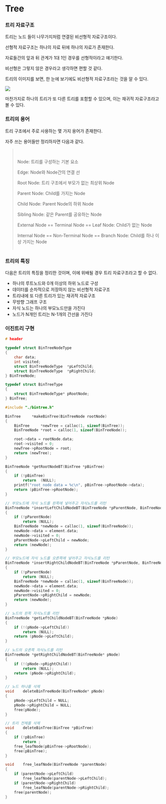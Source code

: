 # Tree

### 트리 자료구조

트리는 노드 들이 나무가지처럼 연결된 비선형적 자료구조이다.

선형적 자료구조는 하나의 자료 뒤에 하나의 자료가 존재한다. 

자료들간의 앞과 뒤 관계가 1대 1인 경우를 선형적이라고 얘기한다. 

비선형은 그렇지 않은 경우라고 생각하면 편할 것 같다. 

트리의 이미지를 보면, 한 눈에 보기에도 비선형적 자료구조라는 것을 알 수 있다. 

<img src="https://blog.kakaocdn.net/dn/eeoNuG/btq1Eo7t7Xk/0bPk7BzhiruKSsgtiubvK0/img.png" >

마찬가지로 하나의 트리가 또 다른 트리를 포함할 수 있으며, 이는 재귀적 자료구조라고 볼 수 있다.


### 트리의 용어

트리 구조에서 주로 사용하는 몇 가지 용어가 존재한다. 

자주 쓰는 용어들만 정리하자면 다음과 같다. 


> <br />
> 
> Node: 트리를 구성하는 기본 요소  
> 
> Edge: Node와 Node간의 연결 선  
> 
> Root Node: 트리 구조에서 부모가 없는 최상위 Node  
> 
> Parent Node: Child를 가지는 Node  
> 
> Child Node: Parent Node의 하위 Node  
> 
> Sibling Node: 같은 Parent를 공유하는 Node  
> 
> External Node == Terminal Node == Leaf Node: Child가 없는 Node  
> 
> Internal Node == Non-Terminal Node == Branch Node: Child를 하나 이상 가지는 Node  
>   <br />

### 트리의 특징 

다음은 트리의 특징을 정리한 것이며, 이에 위배될 경우 트리 자료구조라고 할 수 없다.

- 하나의 루트노드와 0개 이상의 하위 노드로 구성
- 데이터를 순차적으로 저장하지 않는 비선형적 자료구조 
- 트리내에 또 다른 트리가 있는 재귀적 자료구조
- 무방향 그래프 구조
- 자식 노드는 하나의 부모노드만을 가진다
- 노드가 N개인 트리는 N-1개의 간선을 가진다

### 이진트리 구현 

```C 
# header

typedef struct BinTreeNodeType
{
	char data;
	int visited;
	struct BinTreeNodeType	*pLeftChild;
	struct BinTreeNodeType	*pRightChild;
} BinTreeNode;

typedef struct BinTreeType
{
	struct BinTreeNodeType* pRootNode;
} BinTree;

```

```C
#include "./bintree.h"

BinTree		*makeBinTree(BinTreeNode rootNode)
{
	BinTree		*newTree = calloc(1, sizeof(BinTree));
	BinTreeNode	*root = calloc(1, sizeof(BinTreeNode));

	root->data = rootNode.data;
	root->visited = 0;
	newTree->pRootNode = root;
	return (newTree);
}

BinTreeNode	*getRootNodeBT(BinTree *pBinTree)
{
	if (!pBinTree)
		return  (NULL);
	printf("root node data = %c\n", pBinTree->pRootNode->data);
	return (pBinTree->pRootNode);
}

// 부모노드에 자식 노드를 왼쪽에 넣어주고 자식노드를 리턴
BinTreeNode	*insertLeftChildNodeBT(BinTreeNode *pParentNode, BinTreeNode element)
{
	if (!pParentNode)
		return (NULL);
	BinTreeNode	*newNode = calloc(1, sizeof(BinTreeNode));
	newNode->data = element.data;
	newNode->visited = 0;
	pParentNode->pLeftChild = newNode;
	return (newNode);
}

// 부모노드에 자식 노드를 오른쪽에 넣어주고 자식노드를 리턴
BinTreeNode	*insertRightChildNodeBT(BinTreeNode *pParentNode, BinTreeNode element)
{
	if (!pParentNode)
		return (NULL);
	BinTreeNode	*newNode = calloc(1, sizeof(BinTreeNode));
	newNode->data = element.data;
	newNode->visited = 0;
	pParentNode->pRightChild = newNode;
	return (newNode);
}

// 노드의 왼쪽 자식노드를 리턴
BinTreeNode	*getLeftChildNodeBT(BinTreeNode *pNode)
{
	if (!(pNode->pLeftChild))
		return (NULL);
	return (pNode->pLeftChild);
}

// 노드의 오른쪽 자식노드를 리턴
BinTreeNode	*getRightChildNodeBT(BinTreeNode* pNode)
{
	if (!(pNode->pRightChild))
		return (NULL);
	return (pNode->pRightChild);
}

// 노드 하나를 삭제 
void	deleteBinTreeNode(BinTreeNode* pNode)
{
	pNode->pLeftChild = NULL;
	pNode->pRightChild = NULL;
	free(pNode);
}

// 트리 전체를 삭제
void	deleteBinTree(BinTree *pBinTree)
{
	if (!pBinTree)
		return ;
	free_leafNode(pBinTree->pRootNode);
	free(pBinTree);
}

void	free_leafNode(BinTreeNode *parentNode)
{
	if (parentNode->pLeftChild)
		free_leafNode(parentNode->pLeftChild);
	if (parentNode->pRightChild)
		free_leafNode(parentNode->pRightChild);
	free(parentNode);
}

```

